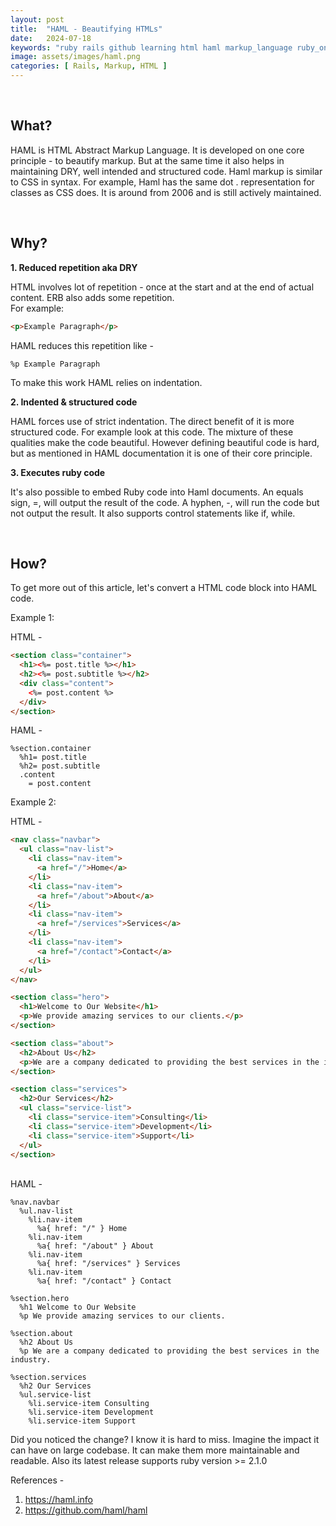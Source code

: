```yaml
---
layout: post
title:  "HAML - Beautifying HTMLs"
date:   2024-07-18
keywords: "ruby rails github learning html haml markup_language ruby_on_rails"
image: assets/images/haml.png
categories: [ Rails, Markup, HTML ]
---
```


<br>

<h2>What?</h2>

HAML is HTML Abstract Markup Language. It is developed on one core principle - to beautify markup. But at the same time
it also helps in maintaining DRY, well intended and structured code. Haml markup is similar to CSS in syntax. For example, Haml has the same dot . representation for classes as CSS does. It is around from 2006 and is still actively maintained.

<br>

<h2>Why?</h2>

<strong> 1. Reduced repetition aka DRY</strong>

HTML involves lot of repetition - once at the start and at the end of actual content. ERB also adds some repetition.<br>
For example:

```html
<p>Example Paragraph</p>
```

HAML reduces this repetition like -

```haml
%p Example Paragraph
```

To make this work HAML relies on indentation.

<strong>2. Indented & structured code</strong>

HAML forces use of strict indentation. The direct benefit of it is more structured code. For example look at this code.
The mixture of these qualities make the code beautiful. However defining beautiful code is hard, but as mentioned in HAML documentation it is one of their core principle.

<strong>3. Executes ruby code</strong>

It's also possible to embed Ruby code into Haml documents. An equals sign, =, 
will output the result of the code. A hyphen, -, will run the code but not output 
the result. It also supports control statements like if, while.

<br>

<h2>How?</h2>

To get more out of this article, let's convert a HTML code block into HAML code.

Example 1:

HTML -

```html
<section class="container">
  <h1><%= post.title %></h1>
  <h2><%= post.subtitle %></h2>
  <div class="content">
    <%= post.content %>
  </div>
</section>
```

HAML -

```haml
%section.container
  %h1= post.title
  %h2= post.subtitle
  .content
    = post.content
```

Example 2:

HTML -

```html
<nav class="navbar">
  <ul class="nav-list">
    <li class="nav-item">
      <a href="/">Home</a>
    </li>
    <li class="nav-item">
      <a href="/about">About</a>
    </li>
    <li class="nav-item">
      <a href="/services">Services</a>
    </li>
    <li class="nav-item">
      <a href="/contact">Contact</a>
    </li>
  </ul>
</nav>

<section class="hero">
  <h1>Welcome to Our Website</h1>
  <p>We provide amazing services to our clients.</p>
</section>

<section class="about">
  <h2>About Us</h2>
  <p>We are a company dedicated to providing the best services in the industry.</p>
</section>

<section class="services">
  <h2>Our Services</h2>
  <ul class="service-list">
    <li class="service-item">Consulting</li>
    <li class="service-item">Development</li>
    <li class="service-item">Support</li>
  </ul>
</section>
```

<br>
HAML -

```haml
%nav.navbar
  %ul.nav-list
    %li.nav-item
      %a{ href: "/" } Home
    %li.nav-item
      %a{ href: "/about" } About
    %li.nav-item
      %a{ href: "/services" } Services
    %li.nav-item
      %a{ href: "/contact" } Contact

%section.hero
  %h1 Welcome to Our Website
  %p We provide amazing services to our clients.

%section.about
  %h2 About Us
  %p We are a company dedicated to providing the best services in the industry.

%section.services
  %h2 Our Services
  %ul.service-list
    %li.service-item Consulting
    %li.service-item Development
    %li.service-item Support

```

Did you noticed the change? I know it is hard to miss. Imagine the impact it can have on large codebase. It can
make them more maintainable and readable. Also its latest release supports ruby version >= 2.1.0


References -
1. https://haml.info
2. https://github.com/haml/haml
